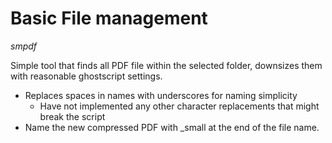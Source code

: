 # Basic File management

*smpdf*

Simple tool that finds all PDF file within the selected folder, downsizes them with reasonable ghostscript settings.
- Replaces spaces in names with underscores for naming simplicity
  - Have not implemented any other character replacements that might break the script
- Name the new compressed PDF with _small at the end of the file name.

